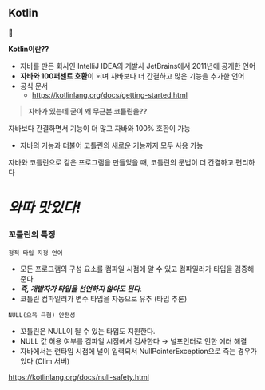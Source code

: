 ## Kotlin

<aside>
🚀

**Kotlin이란??**

</aside>

- 자바를 만든 회사인 IntelliJ IDEA의 개발사 JetBrains에서 2011년에 공개한 언어
- **자바와 100퍼센트 호환**이 되며 자바보다 더 간결하고 많은 기능을 추가한 언어
- 공식 문서
    - https://kotlinlang.org/docs/getting-started.html

> **자바가 있는데 굳이 왜 무근본 코틀린을??**
> 

자바보다 간결하면서 기능이 더 많고 자바와 100% 호환이 가능

- 자바의 기능과 더불어 코틀린의 새로운 기능까지 모두 사용 가능

자바와 코틀린으로 같은 프로그램을 만들었을 때, 코틀린의 문법이 더 간결하고 편리하다

# *와따 맛있다!*

### 꼬틀린의 특징

`정적 타입 지정 언어`

- 모든 프로그램의 구성 요소를 컴파일 시점에 알 수 있고 컴파일러가 타입을 검증해준다.
- ***즉, 개발자가 타입을 선언하지 않아도 된다***.
- 코틀린 컴파일러가 변수 타입을 자동으로 유추 (타입 추론)

`NULL(으윽 극혐) 안전성`

- 꼬틀린은 NULL이 될 수 있는 타입도 지원한다.
- NULL 값 허용 여부를 컴파일 시점에서 검사한다 → 널포인터로 인한 에러 해결
- 자바에서는 런타임 시점에 널이 입력되서 NullPointerException으로 죽는 경우가 있다            (Clim 서버)

https://kotlinlang.org/docs/null-safety.html
